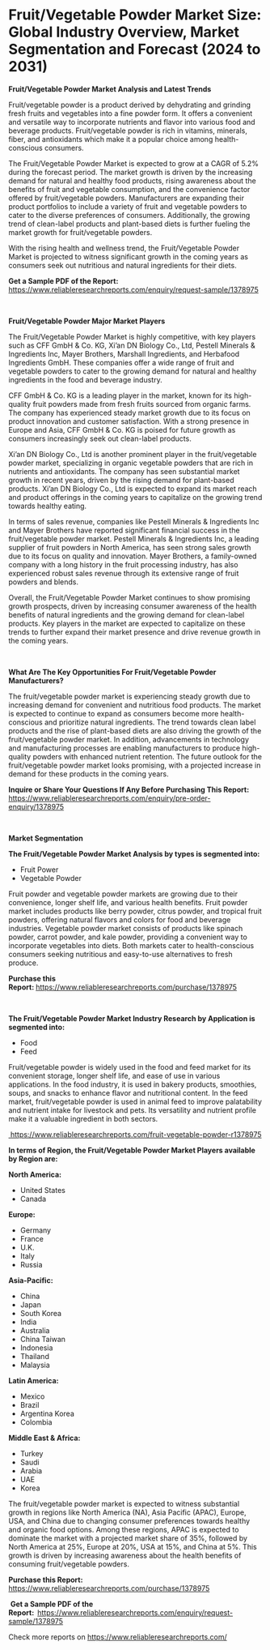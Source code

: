 <p><h1>Fruit/Vegetable Powder Market Size: Global Industry Overview, Market Segmentation and Forecast (2024 to 2031)</h1></p><p><strong>Fruit/Vegetable Powder Market Analysis and Latest Trends</strong></p>
<p><p>Fruit/vegetable powder is a product derived by dehydrating and grinding fresh fruits and vegetables into a fine powder form. It offers a convenient and versatile way to incorporate nutrients and flavor into various food and beverage products. Fruit/vegetable powder is rich in vitamins, minerals, fiber, and antioxidants which make it a popular choice among health-conscious consumers.</p><p>The Fruit/Vegetable Powder Market is expected to grow at a CAGR of 5.2% during the forecast period. The market growth is driven by the increasing demand for natural and healthy food products, rising awareness about the benefits of fruit and vegetable consumption, and the convenience factor offered by fruit/vegetable powders. Manufacturers are expanding their product portfolios to include a variety of fruit and vegetable powders to cater to the diverse preferences of consumers. Additionally, the growing trend of clean-label products and plant-based diets is further fueling the market growth for fruit/vegetable powders.</p><p>With the rising health and wellness trend, the Fruit/Vegetable Powder Market is projected to witness significant growth in the coming years as consumers seek out nutritious and natural ingredients for their diets.</p></p>
<p><strong>Get a Sample PDF of the Report:&nbsp;</strong> <a href="https://www.reliableresearchreports.com/enquiry/request-sample/1378975">https://www.reliableresearchreports.com/enquiry/request-sample/1378975</a></p>
<p>&nbsp;</p>
<p><strong>Fruit/Vegetable Powder Major Market Players</strong></p>
<p><p>The Fruit/Vegetable Powder Market is highly competitive, with key players such as CFF GmbH & Co. KG, Xi’an DN Biology Co., Ltd, Pestell Minerals & Ingredients Inc, Mayer Brothers, Marshall Ingredients, and Herbafood Ingredients GmbH. These companies offer a wide range of fruit and vegetable powders to cater to the growing demand for natural and healthy ingredients in the food and beverage industry.</p><p>CFF GmbH & Co. KG is a leading player in the market, known for its high-quality fruit powders made from fresh fruits sourced from organic farms. The company has experienced steady market growth due to its focus on product innovation and customer satisfaction. With a strong presence in Europe and Asia, CFF GmbH & Co. KG is poised for future growth as consumers increasingly seek out clean-label products.</p><p>Xi’an DN Biology Co., Ltd is another prominent player in the fruit/vegetable powder market, specializing in organic vegetable powders that are rich in nutrients and antioxidants. The company has seen substantial market growth in recent years, driven by the rising demand for plant-based products. Xi’an DN Biology Co., Ltd is expected to expand its market reach and product offerings in the coming years to capitalize on the growing trend towards healthy eating.</p><p>In terms of sales revenue, companies like Pestell Minerals & Ingredients Inc and Mayer Brothers have reported significant financial success in the fruit/vegetable powder market. Pestell Minerals & Ingredients Inc, a leading supplier of fruit powders in North America, has seen strong sales growth due to its focus on quality and innovation. Mayer Brothers, a family-owned company with a long history in the fruit processing industry, has also experienced robust sales revenue through its extensive range of fruit powders and blends.</p><p>Overall, the Fruit/Vegetable Powder Market continues to show promising growth prospects, driven by increasing consumer awareness of the health benefits of natural ingredients and the growing demand for clean-label products. Key players in the market are expected to capitalize on these trends to further expand their market presence and drive revenue growth in the coming years.</p></p>
<p>&nbsp;</p>
<p><strong>What Are The Key Opportunities For Fruit/Vegetable Powder Manufacturers?</strong></p>
<p><p>The fruit/vegetable powder market is experiencing steady growth due to increasing demand for convenient and nutritious food products. The market is expected to continue to expand as consumers become more health-conscious and prioritize natural ingredients. The trend towards clean label products and the rise of plant-based diets are also driving the growth of the fruit/vegetable powder market. In addition, advancements in technology and manufacturing processes are enabling manufacturers to produce high-quality powders with enhanced nutrient retention. The future outlook for the fruit/vegetable powder market looks promising, with a projected increase in demand for these products in the coming years.</p></p>
<p><strong>Inquire or Share Your Questions If Any Before Purchasing This Report:</strong> <a href="https://www.reliableresearchreports.com/enquiry/pre-order-enquiry/1378975">https://www.reliableresearchreports.com/enquiry/pre-order-enquiry/1378975</a></p>
<p>&nbsp;</p>
<p><strong>Market Segmentation</strong></p>
<p><strong>The Fruit/Vegetable Powder Market Analysis by types is segmented into:</strong></p>
<p><ul><li>Fruit Power</li><li>Vegetable Powder</li></ul></p>
<p><p>Fruit powder and vegetable powder markets are growing due to their convenience, longer shelf life, and various health benefits. Fruit powder market includes products like berry powder, citrus powder, and tropical fruit powders, offering natural flavors and colors for food and beverage industries. Vegetable powder market consists of products like spinach powder, carrot powder, and kale powder, providing a convenient way to incorporate vegetables into diets. Both markets cater to health-conscious consumers seeking nutritious and easy-to-use alternatives to fresh produce.</p></p>
<p><strong>Purchase this Report:&nbsp;</strong><a href="https://www.reliableresearchreports.com/purchase/1378975">https://www.reliableresearchreports.com/purchase/1378975</a></p>
<p>&nbsp;</p>
<p><strong>The Fruit/Vegetable Powder Market Industry Research by Application is segmented into:</strong></p>
<p><ul><li>Food</li><li>Feed</li></ul></p>
<p><p>Fruit/vegetable powder is widely used in the food and feed market for its convenient storage, longer shelf life, and ease of use in various applications. In the food industry, it is used in bakery products, smoothies, soups, and snacks to enhance flavor and nutritional content. In the feed market, fruit/vegetable powder is used in animal feed to improve palatability and nutrient intake for livestock and pets. Its versatility and nutrient profile make it a valuable ingredient in both sectors.</p></p>
<p><a href="https://www.reliableresearchreports.com/fruit-vegetable-powder-r1378975">&nbsp;https://www.reliableresearchreports.com/fruit-vegetable-powder-r1378975</a></p>
<p><strong>In terms of Region, the Fruit/Vegetable Powder Market Players available by Region are:</strong></p>
<p>
    <p> <strong> North America: </strong>
        <ul>
            <li>United States</li>
            <li>Canada</li>
        </ul>
        </p> 
    <p> <strong> Europe: </strong>
        <ul>
            <li>Germany</li>
            <li>France</li>
            <li>U.K.</li>
            <li>Italy</li>
            <li>Russia</li>
        </ul>
        </p> 
    <p> <strong> Asia-Pacific: </strong>
        <ul>
            <li>China</li>
            <li>Japan</li>
            <li>South Korea</li>
            <li>India</li>
            <li>Australia</li>
            <li>China Taiwan</li>
            <li>Indonesia</li>
            <li>Thailand</li>
            <li>Malaysia</li>
        </ul>
        </p> 
    <p> <strong> Latin America: </strong>
        <ul>
            <li>Mexico</li>
            <li>Brazil</li>
            <li>Argentina Korea</li>
            <li>Colombia</li>
        </ul>
        </p> 
    <p> <strong> Middle East & Africa: </strong>
        <ul>
            <li>Turkey</li>
            <li>Saudi</li>
            <li>Arabia</li>
            <li>UAE</li>
            <li>Korea</li>
        </ul>
    </p>
    </p>
<p><p>The fruit/vegetable powder market is expected to witness substantial growth in regions like North America (NA), Asia Pacific (APAC), Europe, USA, and China due to changing consumer preferences towards healthy and organic food options. Among these regions, APAC is expected to dominate the market with a projected market share of 35%, followed by North America at 25%, Europe at 20%, USA at 15%, and China at 5%. This growth is driven by increasing awareness about the health benefits of consuming fruit/vegetable powders.</p></p>
<p><strong>Purchase this Report: </strong><a href="https://www.reliableresearchreports.com/purchase/1378975">https://www.reliableresearchreports.com/purchase/1378975</a></p>
<p>&nbsp;<strong>Get a Sample PDF of the Report:&nbsp;&nbsp;</strong><a href="https://www.reliableresearchreports.com/enquiry/request-sample/1378975">https://www.reliableresearchreports.com/enquiry/request-sample/1378975</a></p>
<p><strong></strong></p>
<p>Check more reports on <a href="https://www.reliableresearchreports.com/">https://www.reliableresearchreports.com/</a></p>